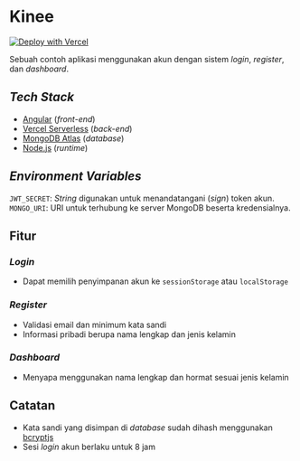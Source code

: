 # Kinee
[![Deploy with Vercel](https://vercel.com/button)](https://vercel.com/new/clone?repository-url=https%3A%2F%2Fgithub.com%2Ftrileafu%2Fkinee%2F&env=JWT_SECRET,MONGO_URI)  
  
Sebuah contoh aplikasi menggunakan akun dengan sistem _login_, _register_, dan _dashboard_.

## _Tech Stack_

- [Angular](https://angular.io) (_front-end_)
- [Vercel Serverless](https://vercel.com/docs/functions/runtimes/node-js) (_back-end_)
- [MongoDB Atlas](https://cloud.mongodb.com) (_database_)
- [Node.js](https://nodejs.org) (_runtime_)

## _Environment Variables_
`JWT_SECRET`: _String_ digunakan untuk menandatangani (_sign_) token akun.  
`MONGO_URI`: URI untuk terhubung ke server MongoDB beserta kredensialnya.

## Fitur

### _Login_

- Dapat memilih penyimpanan akun ke `sessionStorage` atau `localStorage`

### _Register_

- Validasi email dan minimum kata sandi
- Informasi pribadi berupa nama lengkap dan jenis kelamin

### _Dashboard_

- Menyapa menggunakan nama lengkap dan hormat sesuai jenis kelamin

## Catatan

- Kata sandi yang disimpan di _database_ sudah dihash menggunakan [bcryptjs](https://npmjs.com/package/bcryptjs)
- Sesi _login_ akun berlaku untuk 8 jam
